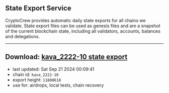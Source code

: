 ## State Export Service
CryptoCrew provides automatic daily state exports for all chains we validate. State export files can be used as genesis files and are a snapshot of the current blockchain state, including all validators, accounts, balances and delegations.

---
**Download: [kava_2222-10 state export](https://dl-eu2.ccvalidators.com/SERVICE/kava/kava_2222-10_export_11800618.json)**
---

- last updated: Sat Sep 21 2024 00:09:41
- chain id: `kava_2222-10`
- export height: `11800618`
- use for: airdrops, local tests, chain recovery
